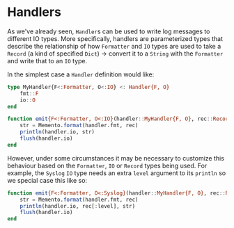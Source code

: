 # Handlers

As we've already seen, `Handler`s can be used to write log messages to different IO types. More specifically, handlers are parameterized types that describe the relationship of how `Formatter` and `IO` types are used to take a `Record` (a kind of specified `Dict`) -> convert it to a `String` with the `Formatter` and write that to an `IO` type.

In the simplest case a `Handler` definition would like:
```julia
type MyHandler{F<:Formatter, O<:IO} <: Handler{F, O}
    fmt::F
    io::O
end

function emit{F<:Formatter, O<:IO}(handler::MyHandler{F, O}, rec::Record)
    str = Memento.format(handler.fmt, rec)
    println(handler.io, str)
    flush(handler.io)
end
```

However, under some circumstances it may be necessary to customize this
behaviour based on the `Formatter`, `IO` or `Record` types being used.
For example, the `Syslog` `IO` type needs an extra `level` argument to
its `println` so we special case this like so:
```julia
function emit{F<:Formatter, O<:Syslog}(handler::MyHandler{F, O}, rec::Record)
    str = Memento.format(handler.fmt, rec)
    println(handler.io, rec[:level], str)
    flush(handler.io)
end
```
